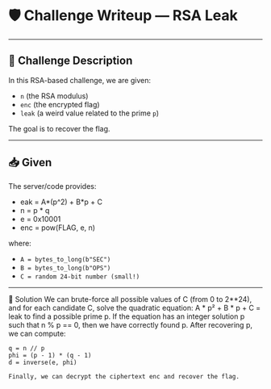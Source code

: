 # 🛡️ Challenge Writeup — RSA Leak

---

## 📜 Challenge Description

In this RSA-based challenge, we are given:
- `n` (the RSA modulus)
- `enc` (the encrypted flag)
- `leak` (a weird value related to the prime `p`)

The goal is to recover the flag.

---

## 📥 Given

The server/code provides:
- eak = A*(p^2) + B*p + C 
- n = p * q 
- e = 0x10001
- enc = pow(FLAG, e, n) 

where:
- `A = bytes_to_long(b"SEC")`
- `B = bytes_to_long(b"OPS")`
- `C = random 24-bit number (small!)`

---
🧠 Solution
    We can brute-force all possible values of C (from 0 to 2**24), and for each candidate C, solve the quadratic equation: 
    A * p² + B * p + C = leak
    to find a possible prime p.
    If the equation has an integer solution p such that n % p == 0, then we have correctly found p.
    After recovering p, we can compute:

    q = n // p
    phi = (p - 1) * (q - 1)
    d = inverse(e, phi)

    Finally, we can decrypt the ciphertext enc and recover the flag.